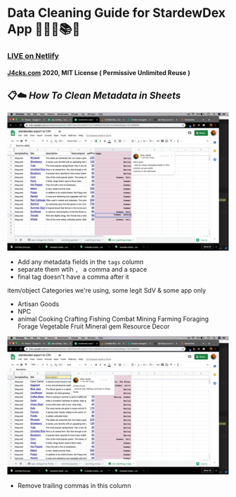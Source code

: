 # Data Cleaning Guide for StardewDex App 💫🍓🐮📚📱

### [LIVE on Netlify](https://stardew.netlify.com/)

#### [J4cks.com](https://J4cks.com) 2020, MIT License ( Permissive Unlimited Reuse )
## 📋☁️ _How To Clean Metadata in Sheets_

![Main quest](/static/img/goal_main.png)
- Add any metadata fields in the `tags` column
- separate them wtih `, ` a comma and a space
- final tag doesn't have a comma after it

item/object Categories we're using, some legit SdV & some app only
- Artisan Goods
- NPC
- animal
Cooking
Crafting
Fishing
Combat
Mining
Farming
Foraging
Forage
Vegetable
Fruit
Mineral
gem
Resource
Decor


![Secondary Goal](/static/img/goal_2ndary.png)
- Remove trailing commas in this column
